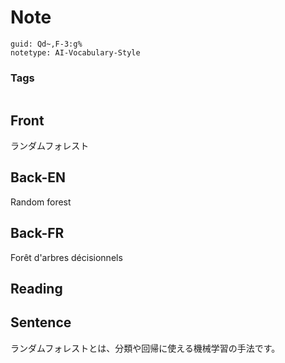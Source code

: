 # Note
```
guid: Qd~,F-3:g%
notetype: AI-Vocabulary-Style
```

### Tags
```
```

## Front
ランダムフォレスト

## Back-EN
Random forest

## Back-FR
Forêt d'arbres décisionnels

## Reading


## Sentence
ランダムフォレストとは、分類や回帰に使える機械学習の手法です。
